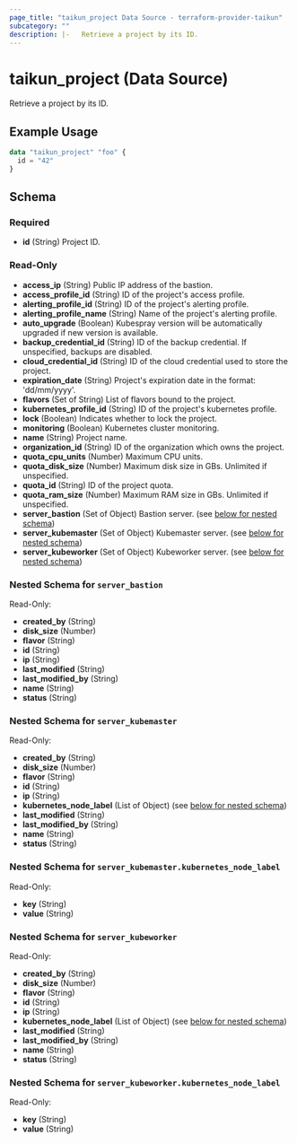 ```yaml
---
page_title: "taikun_project Data Source - terraform-provider-taikun"
subcategory: ""
description: |-   Retrieve a project by its ID.
---
```


# taikun_project (Data Source)

Retrieve a project by its ID.

## Example Usage

```terraform
data "taikun_project" "foo" {
  id = "42"
}
```

<!-- schema generated by tfplugindocs -->
## Schema

### Required

- **id** (String) Project ID.

### Read-Only

- **access_ip** (String) Public IP address of the bastion.
- **access_profile_id** (String) ID of the project's access profile.
- **alerting_profile_id** (String) ID of the project's alerting profile.
- **alerting_profile_name** (String) Name of the project's alerting profile.
- **auto_upgrade** (Boolean) Kubespray version will be automatically upgraded if new version is available.
- **backup_credential_id** (String) ID of the backup credential. If unspecified, backups are disabled.
- **cloud_credential_id** (String) ID of the cloud credential used to store the project.
- **expiration_date** (String) Project's expiration date in the format: 'dd/mm/yyyy'.
- **flavors** (Set of String) List of flavors bound to the project.
- **kubernetes_profile_id** (String) ID of the project's kubernetes profile.
- **lock** (Boolean) Indicates whether to lock the project.
- **monitoring** (Boolean) Kubernetes cluster monitoring.
- **name** (String) Project name.
- **organization_id** (String) ID of the organization which owns the project.
- **quota_cpu_units** (Number) Maximum CPU units.
- **quota_disk_size** (Number) Maximum disk size in GBs. Unlimited if unspecified.
- **quota_id** (String) ID of the project quota.
- **quota_ram_size** (Number) Maximum RAM size in GBs. Unlimited if unspecified.
- **server_bastion** (Set of Object) Bastion server. (see [below for nested schema](#nestedatt--server_bastion))
- **server_kubemaster** (Set of Object) Kubemaster server. (see [below for nested schema](#nestedatt--server_kubemaster))
- **server_kubeworker** (Set of Object) Kubeworker server. (see [below for nested schema](#nestedatt--server_kubeworker))

<a id="nestedatt--server_bastion"></a>
### Nested Schema for `server_bastion`

Read-Only:

- **created_by** (String)
- **disk_size** (Number)
- **flavor** (String)
- **id** (String)
- **ip** (String)
- **last_modified** (String)
- **last_modified_by** (String)
- **name** (String)
- **status** (String)


<a id="nestedatt--server_kubemaster"></a>
### Nested Schema for `server_kubemaster`

Read-Only:

- **created_by** (String)
- **disk_size** (Number)
- **flavor** (String)
- **id** (String)
- **ip** (String)
- **kubernetes_node_label** (List of Object) (see [below for nested schema](#nestedobjatt--server_kubemaster--kubernetes_node_label))
- **last_modified** (String)
- **last_modified_by** (String)
- **name** (String)
- **status** (String)

<a id="nestedobjatt--server_kubemaster--kubernetes_node_label"></a>
### Nested Schema for `server_kubemaster.kubernetes_node_label`

Read-Only:

- **key** (String)
- **value** (String)



<a id="nestedatt--server_kubeworker"></a>
### Nested Schema for `server_kubeworker`

Read-Only:

- **created_by** (String)
- **disk_size** (Number)
- **flavor** (String)
- **id** (String)
- **ip** (String)
- **kubernetes_node_label** (List of Object) (see [below for nested schema](#nestedobjatt--server_kubeworker--kubernetes_node_label))
- **last_modified** (String)
- **last_modified_by** (String)
- **name** (String)
- **status** (String)

<a id="nestedobjatt--server_kubeworker--kubernetes_node_label"></a>
### Nested Schema for `server_kubeworker.kubernetes_node_label`

Read-Only:

- **key** (String)
- **value** (String)


